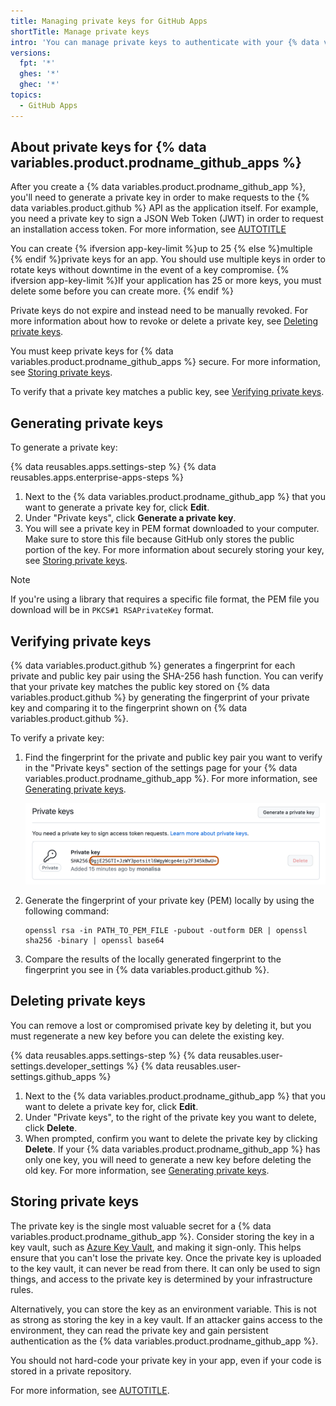 ```yaml
---
title: Managing private keys for GitHub Apps
shortTitle: Manage private keys
intro: 'You can manage private keys to authenticate with your {% data variables.product.prodname_github_app %}.'
versions:
  fpt: '*'
  ghes: '*'
  ghec: '*'
topics:
  - GitHub Apps
---
```


## About private keys for {% data variables.product.prodname_github_apps %}

After you create a {% data variables.product.prodname_github_app %}, you'll need to generate a private key in order to make requests to the {% data variables.product.github %} API as the application itself. For example, you need a private key to sign a JSON Web Token (JWT) in order to request an installation access token. For more information, see [AUTOTITLE](/apps/creating-github-apps/authenticating-with-a-github-app/generating-a-json-web-token-jwt-for-a-github-app)

You can create {% ifversion app-key-limit %}up to 25 {% else %}multiple {% endif %}private keys for an app. You should use multiple keys in order to rotate keys without downtime in the event of a key compromise. {% ifversion app-key-limit %}If your application has 25 or more keys, you must delete some before you can create more. {% endif %}

Private keys do not expire and instead need to be manually revoked. For more information about how to revoke or delete a private key, see [Deleting private keys](#deleting-private-keys).

You must keep private keys for {% data variables.product.prodname_github_apps %} secure. For more information, see [Storing private keys](#storing-private-keys).

To verify that a private key matches a public key, see [Verifying private keys](#verifying-private-keys).

## Generating private keys

To generate a private key:

{% data reusables.apps.settings-step %}
{% data reusables.apps.enterprise-apps-steps %}
1. Next to the {% data variables.product.prodname_github_app %} that you want to generate a private key for, click **Edit**.
1. Under "Private keys", click **Generate a private key**.
1. You will see a private key in PEM format downloaded to your computer. Make sure to store this file because GitHub only stores the public portion of the key. For more information about securely storing your key, see [Storing private keys](#storing-private-keys).

> [!NOTE]
> If you're using a library that requires a specific file format, the PEM file you download will be in `PKCS#1 RSAPrivateKey` format.

## Verifying private keys

{% data variables.product.github %} generates a fingerprint for each private and public key pair using the SHA-256 hash function. You can verify that your private key matches the public key stored on {% data variables.product.github %} by generating the fingerprint of your private key and comparing it to the fingerprint shown on {% data variables.product.github %}.

To verify a private key:

1. Find the fingerprint for the private and public key pair you want to verify in the "Private keys" section of the settings page for your {% data variables.product.prodname_github_app %}. For more information, see [Generating private keys](#generating-private-keys).

   ![Screenshot of a private key in a {% data variables.product.prodname_github_app %} settings page. The fingerprint, the part of the private key after the colon, is outlined in dark orange.](/assets/images/github-apps/github-apps-private-key-fingerprint.png)
1. Generate the fingerprint of your private key (PEM) locally by using the following command:

    ```shell
    openssl rsa -in PATH_TO_PEM_FILE -pubout -outform DER | openssl sha256 -binary | openssl base64
    ```

1. Compare the results of the locally generated fingerprint to the fingerprint you see in {% data variables.product.github %}.

## Deleting private keys

You can remove a lost or compromised private key by deleting it, but you must regenerate a new key before you can delete the existing key.

{% data reusables.apps.settings-step %}
{% data reusables.user-settings.developer_settings %}
{% data reusables.user-settings.github_apps %}
1. Next to the {% data variables.product.prodname_github_app %} that you want to delete a private key for, click **Edit**.
1. Under "Private keys", to the right of the private key you want to delete, click **Delete**.
1. When prompted, confirm you want to delete the private key by clicking **Delete**. If your {% data variables.product.prodname_github_app %} has only one key, you will need to generate a new key before deleting the old key. For more information, see [Generating private keys](#generating-private-keys).

## Storing private keys

The private key is the single most valuable secret for a {% data variables.product.prodname_github_app %}. Consider storing the key in a key vault, such as [Azure Key Vault](https://azure.microsoft.com/en-gb/products/key-vault), and making it sign-only. This helps ensure that you can't lose the private key. Once the private key is uploaded to the key vault, it can never be read from there. It can only be used to sign things, and access to the private key is determined by your infrastructure rules.

Alternatively, you can store the key as an environment variable. This is not as strong as storing the key in a key vault. If an attacker gains access to the environment, they can read the private key and gain persistent authentication as the {% data variables.product.prodname_github_app %}.

You should not hard-code your private key in your app, even if your code is stored in a private repository.

For more information, see [AUTOTITLE](/apps/creating-github-apps/setting-up-a-github-app/best-practices-for-creating-a-github-app).
